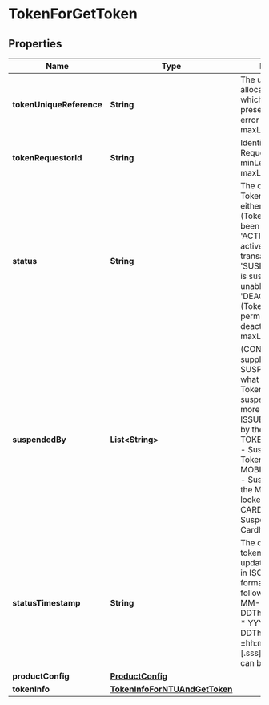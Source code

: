 

# TokenForGetToken


## Properties

| Name | Type | Description | Notes |
|------------ | ------------- | ------------- | -------------|
|**tokenUniqueReference** | **String** | The unique reference allocated to the Token which is always present even if an error occurs. maxLength: 64  |  [optional] |
|**tokenRequestorId** | **String** | Identifies the Token Requestor. &lt;br&gt; minLength: 11 maxLength: 11  |  [optional] |
|**status** | **String** | The current status of Token. Must be either:  * &#39;INACTIVE&#39; (Token has not yet been activated)  * &#39;ACTIVE&#39; (Token is active and ready to transact)  * &#39;SUSPENDED&#39; (Token is suspended and unable to transact)  * &#39;DEACTIVATED&#39; (Token has been permanently deactivated). maxLength: 32  |  [optional] |
|**suspendedBy** | **List&lt;String&gt;** | (CONDITIONAL only supplied if status is SUSPENDED) Who or what caused the Token to be suspended One or more values of:    * ISSUER - Suspended by the Issuer.    * TOKEN_REQUESTOR - Suspended by the Token Requestor    * MOBILE_PIN_LOCKED - Suspended due to the Mobile PIN being locked    * CARDHOLDER - Suspended by the Cardholder  |  [optional] |
|**statusTimestamp** | **String** | The date and time the token status was last updated. Expressed in ISO 8601 extended format as one of the following:    * YYYY-MM-DDThh:mm:ss[.sss]Z    * YYYY-MM-DDThh:mm:ss[.sss]±hh:mm    * Where [.sss] is optional and can be 1 to 3 digits.  |  [optional] |
|**productConfig** | [**ProductConfig**](ProductConfig.md) |  |  [optional] |
|**tokenInfo** | [**TokenInfoForNTUAndGetToken**](TokenInfoForNTUAndGetToken.md) |  |  [optional] |



